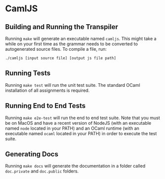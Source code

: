 # CamlJS

## Building and Running the Transpiler
Running ``` make ``` will generate an executable named ```camljs```.
This might take a while on your first time as the grammar needs to be converted
to autogenerated source files.
To compile a file, run:
```
./camljs [input source file] [output js file path]
```

## Running Tests
Running ``` make test ``` will run the unit test suite. The standard OCaml
installation of all assignments is required.

## Running End to End Tests
Running ``` make e2e-test ``` will run the end to end test suite.
Note that you must be on MacOS and have a recent version of NodeJS
(with an executable named ```node``` located in your PATH) and an OCaml runtime
(with an executable named ```ocaml``` located in your PATH) in order to execute
the test suite.

## Generating Docs
Running ``` make docs ``` will generate the documentation in a folder called
```doc.private``` and ```doc.public``` folders.
